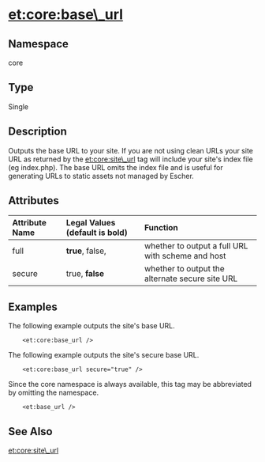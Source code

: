 # <et:core:base\_url> #

## Namespace ##
core

## Type ##
Single

## Description ##
Outputs the base URL to your site. If you are not using clean URLs your site URL as returned by the <et:core:site\_url> tag will include your site's index file (eg index.php). The base URL omits the index file and is useful for generating URLs to static assets not managed by Escher.

## Attributes ##
|Attribute Name|Legal Values (default is **bold**)|Function|
|:-------------|:---------------------------------|:-------|
|full|**true**, false,|whether to output a full URL with scheme and host|
|secure|true, **false**| whether to output the alternate secure site URL|


## Examples ##
The following example outputs the site's base URL.

```
	<et:core:base_url />
```

The following example outputs the site's secure base URL.

```
	<et:core:base_url secure="true" />
```

Since the core namespace is always available, this tag may be abbreviated by omitting the namespace.

```
	<et:base_url />
```

## See Also ##
[<et:core:site\_url>](ETCoreSiteURL.md)
